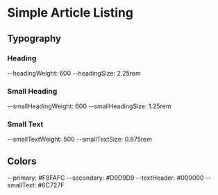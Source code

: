 # Simple Article Listing

## Typography

### Heading

--headingWeight: 600
--headingSize: 2.25rem

### Small Heading

--smallHeadingWeight: 600
--smallHeadingSize: 1.25rem

### Small Text

--smallTextWeight: 500
--smallTextSize: 0.875rem

## Colors

--primary: #F8FAFC
--secondary: #D9D9D9
--textHeader: #000000
--smallText: #6C727F
